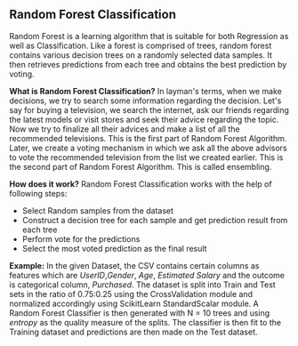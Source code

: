 
## Random Forest Classification

  

Random Forest is a learning algorithm that is suitable for both Regression as well as Classification. Like a forest is comprised of trees, random forest contains various decision trees on a randomly selected data samples. It then retrieves predictions from each tree and obtains the best prediction by voting.

**What is Random Forest Classification?**
In layman's terms, when we make decisions, we try to search some information regarding the decision. Let's say for buying a television, we search the internet, ask our friends regarding the latest models or visit stores and seek their advice regarding the topic. 
Now we try to finalize all their advices and make a list of all the recommended televisions. This is the first part of Random Forest Algorithm.
Later, we create a voting mechanism in which we ask all the above advisors to vote the recommended television from the list we created earlier. This is the second part of Random Forest Algorithm. This is called ensembling.

**How does it work?**
Random Forest Classification works with the help of following steps:

- Select Random samples from the dataset
- Construct a decision tree for each sample and get prediction result from each tree
- Perform vote for the predictions
- Select the most voted prediction as the final result 

**Example:**
In the given Dataset, the CSV contains certain columns as features which are *UserID*,*Gender*, *Age*, *Estimated Salary* and the outcome is categorical column, *Purchased*.
The dataset is split into Train and Test sets in the ratio of 0.75:0.25 using the CrossValidation module and normalized accordingly using ScikitLearn StandardScalar module.
A Random Forest Classifier is then generated with N = 10 trees and using *entropy* as the quality measure of the splits. 
The classifier is then fit to the Training dataset and predictions are then made on the Test dataset.



